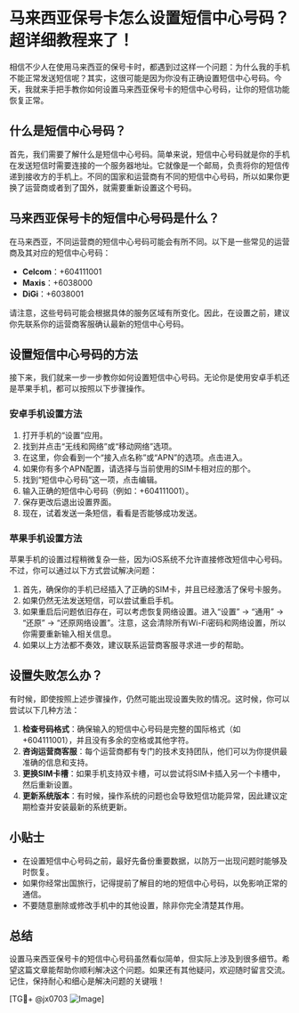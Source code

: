 # 马来西亚保号卡怎么设置短信中心号码？超详细教程来了！

相信不少人在使用马来西亚的保号卡时，都遇到过这样一个问题：为什么我的手机不能正常发送短信呢？其实，这很可能是因为你没有正确设置短信中心号码。今天，我就来手把手教你如何设置马来西亚保号卡的短信中心号码，让你的短信功能恢复正常。

## 什么是短信中心号码？

首先，我们需要了解什么是短信中心号码。简单来说，短信中心号码就是你的手机在发送短信时需要连接的一个服务器地址。它就像是一个邮局，负责将你的短信传递到接收方的手机上。不同的国家和运营商有不同的短信中心号码，所以如果你更换了运营商或者到了国外，就需要重新设置这个号码。

## 马来西亚保号卡的短信中心号码是什么？

在马来西亚，不同运营商的短信中心号码可能会有所不同。以下是一些常见的运营商及其对应的短信中心号码：

- **Celcom**：+604111001
- **Maxis**：+6038000
- **DiGi**：+6038001

请注意，这些号码可能会根据具体的服务区域有所变化。因此，在设置之前，建议你先联系你的运营商客服确认最新的短信中心号码。

## 设置短信中心号码的方法

接下来，我们就来一步一步教你如何设置短信中心号码。无论你是使用安卓手机还是苹果手机，都可以按照以下步骤操作。

### 安卓手机设置方法

1. 打开手机的“设置”应用。
2. 找到并点击“无线和网络”或“移动网络”选项。
3. 在这里，你会看到一个“接入点名称”或“APN”的选项。点击进入。
4. 如果你有多个APN配置，请选择与当前使用的SIM卡相对应的那个。
5. 找到“短信中心号码”这一项，点击编辑。
6. 输入正确的短信中心号码（例如：+604111001）。
7. 保存更改后退出设置界面。
8. 现在，试着发送一条短信，看看是否能够成功发送。

### 苹果手机设置方法

苹果手机的设置过程稍微复杂一些，因为iOS系统不允许直接修改短信中心号码。不过，你可以通过以下方式尝试解决问题：

1. 首先，确保你的手机已经插入了正确的SIM卡，并且已经激活了保号卡服务。
2. 如果仍然无法发送短信，可以尝试重启手机。
3. 如果重启后问题依旧存在，可以考虑恢复网络设置。进入“设置” -> “通用” -> “还原” -> “还原网络设置”。注意，这会清除所有Wi-Fi密码和网络设置，所以你需要重新输入相关信息。
4. 如果以上方法都不奏效，建议联系运营商客服寻求进一步的帮助。

## 设置失败怎么办？

有时候，即使按照上述步骤操作，仍然可能出现设置失败的情况。这时候，你可以尝试以下几种方法：

1. **检查号码格式**：确保输入的短信中心号码是完整的国际格式（如+604111001），并且没有多余的空格或其他字符。
2. **咨询运营商客服**：每个运营商都有专门的技术支持团队，他们可以为你提供最准确的信息和支持。
3. **更换SIM卡槽**：如果手机支持双卡槽，可以尝试将SIM卡插入另一个卡槽中，然后重新设置。
4. **更新系统版本**：有时候，操作系统的问题也会导致短信功能异常，因此建议定期检查并安装最新的系统更新。

## 小贴士

- 在设置短信中心号码之前，最好先备份重要数据，以防万一出现问题时能够及时恢复。
- 如果你经常出国旅行，记得提前了解目的地的短信中心号码，以免影响正常的通信。
- 不要随意删除或修改手机中的其他设置，除非你完全清楚其作用。

## 总结

设置马来西亚保号卡的短信中心号码虽然看似简单，但实际上涉及到很多细节。希望这篇文章能帮助你顺利解决这个问题。如果还有其他疑问，欢迎随时留言交流。记住，保持耐心和细心是解决问题的关键哦！

[TG💪+ @jx0703 ![Image](https://github.com/user-attachments/assets/dbca1d08-cadb-493c-b0ec-ad6f7a83f270)]